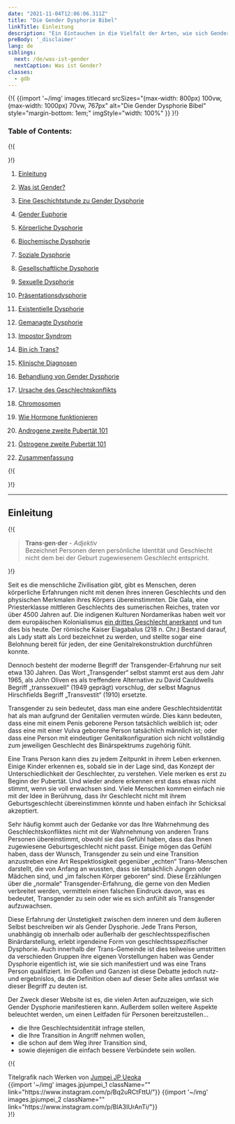 ```yaml
---
date: "2021-11-04T12:06:06.311Z"
title: "Die Gender Dysphorie Bibel"
linkTitle: Einleitung
description: "Ein Eintauchen in die Vielfalt der Arten, wie sich Gender-Dysphorie manifestiert und was es bedeutet, Transgender zu sein."
preBody: '_disclaimer'
lang: de
siblings:
  next: /de/was-ist-gender
  nextCaption: Was ist Gender?
classes:
  - gdb
---
```



{!{
{{import
  '~/img'
  images.titlecard
  srcSizes="(max-width: 800px) 100vw, (max-width: 1000px) 70vw, 767px"
  alt="Die Gender Dysphorie Bibel"
  style="margin-bottom: 1em;"
  imgStyle="width: 100%"
}}
}!}

### Table of Contents:

{!{ <div class="two-column-list"> }!}

1. [Einleitung](#Einleitung)

2. [Was ist Gender?](/de/was-ist-gender)

3. [Eine Geschichtstunde zu Gender Dysphorie](/de/geschichte)

4. [Gender Euphorie](/de/euphorie)

5. [Körperliche Dysphorie](/de/körperliche-dysphorie)

6. [Biochemische Dysphorie](/de/biochemische-dysphorie)

7. [Soziale Dysphorie](/de/soziale-dysphorie)

8. [Gesellschaftliche Dysphorie](/de/gesellschaftliche-dysphorie)

9. [Sexuelle Dysphorie](/de/sexuelle-dysphorie)

10. [Präsentationsdysphorie](/de/präsentationsdysphorie)

11. [Existentielle Dysphorie](/de/existentielle-dysphorie)

12. [Gemanagte Dysphorie](/de/gemanagte-dysphorie)

13. [Impostor Syndrom](/de/impostor-syndrom)

14. [Bin ich Trans?](/de/bin-ich-trans)

15. [Klinische Diagnosen](/de/diagnose)

16. [Behandlung von Gender Dysphorie](/de/behandlung)

17. [Ursache des Geschlechtskonflikts](/de/ursache)

18. [Chromosomen](/de/chromosomen)

19. [Wie Hormone funktionieren](/de/hormone)

20. [Androgene zweite Pubertät 101](/de/androgene-zweite-pubertät)

21. [Östrogene zweite Pubertät 101](/de/östrogene-zweite-pubertat)

22. [Zusammenfassung](/de/zusammenfassung)

{!{ </div> }!}

<hr class="print-break-after print-hidden">

## Einleitung

{!{
<div class="gutter"><blockquote>
  <strong>Trans·gen·der</strong> - <em>Adjektiv</em><br>
  Bezeichnet Personen deren persönliche Identität und Geschlecht nicht dem bei der Geburt zugewiesenem Geschlecht entspricht.
</blockquote></div>
}!}

Seit es die menschliche Zivilisation gibt, gibt es Menschen, deren körperliche Erfahrungen nicht mit denen ihres inneren Geschlechts und den physischen Merkmalen ihres Körpers übereinstimmten. Die Gala, eine Priesterklasse mittleren Geschlechts des sumerischen Reiches, traten vor über 4500 Jahren auf. Die indigenen Kulturen Nordamerikas haben weit vor dem europäischen Kolonialismus [ein drittes Geschlecht anerkannt](https://de.wikipedia.org/wiki/Drittes_Geschlecht) und tun dies bis heute. Der römische Kaiser Elagabalus (218 n. Chr.) Bestand darauf, als Lady statt als Lord bezeichnet zu werden, und stellte sogar eine Belohnung bereit für jeden, der eine Genitalrekonstruktion durchführen konnte. 

Dennoch besteht der moderne Begriff der Transgender-Erfahrung nur seit etwa 130 Jahren. Das Wort „Transgender“ selbst stammt erst aus dem Jahr 1965, als John Oliven es als treffendere Alternative zu David Cauldwells Begriff „transsexuell“ (1949 geprägt) vorschlug, der selbst Magnus Hirschfields Begriff „Transvestit“ (1910) ersetzte.

Transgender zu sein bedeutet, dass man eine andere Geschlechtsidentität hat als man aufgrund der Genitalien vermuten würde. Dies kann bedeuten, dass eine mit einem Penis geborene Person tatsächlich weiblich ist; oder dass eine mit einer Vulva geborene Person tatsächlich männlich ist; oder dass eine Person mit eindeutiger Genitalkonfiguration sich nicht vollständig zum jeweiligen Geschlecht des Binärspektrums zugehörig fühlt.

Eine Trans Person kann dies zu jedem Zeitpunkt in ihrem Leben erkennen. Einige Kinder erkennen es, sobald sie in der Lage sind, das Konzept der Unterschiedlichkeit der Geschlechter, zu verstehen. Viele merken es erst zu Beginn der Pubertät. Und wieder andere erkennen erst dass etwas nicht stimmt, wenn sie voll erwachsen sind. Viele Menschen kommen einfach nie mit der Idee in Berührung, dass ihr Geschlecht nicht mit ihrem Geburtsgeschlecht übereinstimmen könnte und haben einfach ihr Schicksal akzeptiert.

Sehr häufig kommt auch der Gedanke vor das Ihre Wahrnehmung des Geschlechtskonfliktes nicht mit der Wahrnehmung von anderen Trans Personen übereinstimmt, obwohl sie das Gefühl haben, dass das Ihnen zugewiesene Geburtsgeschlecht nicht passt. Einige mögen das Gefühl haben, dass der Wunsch, Transgender zu sein und eine Transition anzustreben eine Art Respektlosigkeit gegenüber „echten“ Trans-Menschen darstellt, die von Anfang an wussten, dass sie tatsächlich Jungen oder Mädchen sind, und „im falschen Körper geboren“ sind. Diese Erzählungen über die „normale“ Transgender-Erfahrung, die gerne von den Medien verbreitet werden, vermitteln einen falschen Eindruck davon, was es bedeutet, Transgender zu sein oder wie es sich anfühlt als Transgender aufzuwachsen.

Diese Erfahrung der Unstetigkeit zwischen dem inneren und dem äußeren Selbst beschreiben wir als Gender Dysphorie. Jede Trans Person, unabhängig ob innerhalb oder außerhalb der geschlechtsspezifischen Binärdarstellung, erlebt irgendeine Form von geschlechtsspezifischer Dysphorie. Auch innerhalb der Trans-Gemeinde ist dies teilweise umstritten da verschieden Gruppen ihre eigenen Vorstellungen haben was Gender Dysphorie eigentlich ist, wie sie sich manifestiert und was eine Trans Person qualifiziert. Im Großen und Ganzen ist diese Debatte jedoch nutz- und ergebnislos, da die Definition oben auf dieser Seite alles umfasst wie dieser Begriff zu deuten ist.

Der Zweck dieser Website ist es, die vielen Arten aufzuzeigen, wie sich Gender Dysphorie manifestieren kann. Außerdem sollen weitere Aspekte beleuchtet werden, um einen Leitfaden für Personen bereitzustellen...

- die Ihre Geschlechtsidentität infrage stellen,
- die Ihre Transition in Angriff nehmen wollen,
- die schon auf dem Weg ihrer Transition sind,
- sowie diejenigen die einfach bessere Verbündete sein wollen.

{!{
<div class="gutter flex flex-end print-inline print-span2 print-center">
<span>Titelgrafik nach Werken von <a href="https://www.instagram.com/jp_means_jumpei/">Jumpei JP Ueoka</a></span>
<div class="grid-row" style="grid-template-columns: 1fr 1fr">
{{import '~/img' images.jpjumpei_1 className="" link="https://www.instagram.com/p/Bq2uRCtFttU/"}}
{{import '~/img' images.jpjumpei_2 className="" link="https://www.instagram.com/p/BlA3IUrAnTi/"}}
</div>
</div>
}!}
